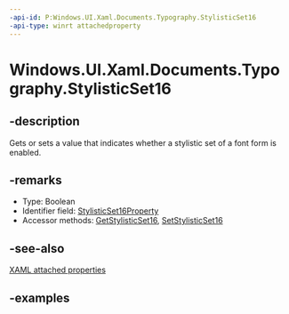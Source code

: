 ```yaml
---
-api-id: P:Windows.UI.Xaml.Documents.Typography.StylisticSet16
-api-type: winrt attachedproperty
---
```


# Windows.UI.Xaml.Documents.Typography.StylisticSet16

<!--
see GetStylisticSet16, and SetStylisticSet16
-->

## -description

Gets or sets a value that indicates whether a stylistic set of a font form is enabled.

## -remarks

<ul><li>Type: Boolean</li><li>Identifier field: <a href="/uwp/api/windows.ui.xaml.documents.typography.stylisticset16property">StylisticSet16Property</a></li><li>Accessor methods: <a href="/uwp/api/windows.ui.xaml.documents.typography.getstylisticset16">GetStylisticSet16</a>, <a href="/uwp/api/windows.ui.xaml.documents.typography.setstylisticset16">SetStylisticSet16</a></li></ul>

## -see-also

[XAML attached properties](/windows/uwp/xaml-platform/attached-properties-overview)

## -examples


